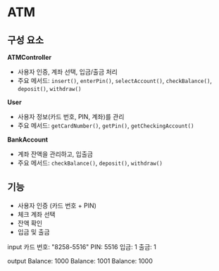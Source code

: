 # ATM 
## 구성 요소
**ATMController**  
   - 사용자 인증, 계좌 선택, 입금/출금 처리
   - 주요 메서드: `insert()`, `enterPin()`, `selectAccount()`, `checkBalance()`, `deposit()`, `withdraw()`

 **User**  
   - 사용자 정보(카드 번호, PIN, 계좌)를 관리
   - 주요 메서드: `getCardNumber()`, `getPin()`, `getCheckingAccount()`

 **BankAccount**  
   - 계좌 잔액을 관리하고, 입출금
   - 주요 메서드: `checkBalance()`, `deposit()`, `withdraw()`


## 기능

- 사용자 인증 (카드 번호 + PIN)
- 체크 계좌 선택
- 잔액 확인
- 입금 및 출금

input
카드 번호: "8258-5516"
PIN: 5516
입금: 1
출금: 1


output
Balance: 1000
Balance: 1001
Balance: 1000
